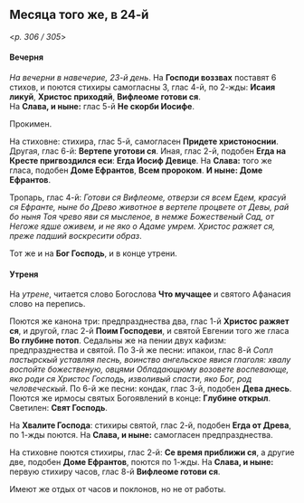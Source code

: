 
## Месяца того же, в 24-й  

<*p. 306 / 305*>

#### Вечерня

*На вечерни в навечерие, 23-й день*. На **Господи воззвах** поставят 6 стихов, и поются стихиры 
самогласны 3, глас 4-й, по 2-жды: **Исаия ликуй**, **Христос приходяй**, **Вифлеоме готови ся**.   
На **Слава, и ныне:** глас 5-й **Не скорби Иосифе**. 

Прокимен. 

На стиховне: стихира, глас 5-й, самогласен **Придете христоноснии**. Другая, глас 6-й: **Вертепе уготови 
ся**. Иная, глас 2-й, подобен **Егда на Кресте пригвоздился еси**: **Егда Иосиф Девице**. 
На **Слава:** того же гласа, подобен **Доме Ефрантов**, **Всем пророком**. **И ныне: Доме Ефрантов**.   

Тропарь, глас 4-й: *Готови ся Вифлеоме, отверзи ся всем Едем, красуй ся Ефранте, ныне бо Древо животное в вертепе 
процвете от Девы, рай бо ныня Тоя чрево яви ся мысленое, в немже Божественый Сад, от Негоже ядше оживем, 
и не яко о Адаме умрем. Христос ражяет ся, преже падший воскресити образ*. 

Тот же и на **Бог Господь**, и в конце утрени. 

#### Утреня

На *утрене*, читается слово Богослова **Что мучащее** и святого Афанасия слово на перепись.

Поются же канона три: предпразднества два, глас 1-й **Христос ражяет ся**, и другой, глас 2-й 
**Поим Господеви**, и святой Евгении того же гласа **Во глубине потоп**.
Седальны же на пении двух кафизм: предпразднества и святой. 
По 3-й же песни: ипакои, глас 8-й *Сопл пастырскый уставляя песнь, воинство ангельское явися глаголя: 
хвалу воспойте божественую, овцями Обладающюму возовете воспевающе, яко роди ся Христос Господь, 
изволивый спасти, яко Бог, род человеческый*.
По 6-й же песни: кондак, глас 3-й, подобен **Дева днесь**. 
Поются же ирмосы святых Богоявлений в конце: **Глубине открыл**.  
Светилен: **Свят Господь**.  

На **Хвалите Господа**: стихиры святой, глас 2-й, подобен **Егда от Древа**, по 1-жды поются. 
На **Слава, и ныне:** самогласен предпразднества.

На стиховне поются стихиры, глас 2-й: **Се время приближи ся**, а другие две, подобен **Доме Ефрантов**, 
поются по 1-жды. На **Слава, и ныне:** первую стихиру часов, глас 8-й **Вифлеоме готови ся**. 

Имеют же отдых от часов и поклонов, но не от работы.
